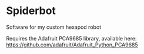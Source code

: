 # Spiderbot
Software for my custom hexapod robot

Requires the Adafruit PCA9685 library, available here:
https://github.com/adafruit/Adafruit_Python_PCA9685